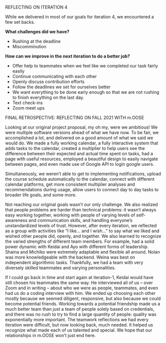 REFLECTING ON ITERATION 4

While we delivered in most of our goals for iteration 4, we encountered a few set backs.

**What challenges did we have?**
- Rushing at the deadline
- Miscomminution 

**How can we improve in the next iteration to do a better job?**
- Offer help to teammates when we feel like we completed our task fairly easily
- Continue communicating with each other
- Openly discuss contribution efforts
- Follow the deadlines we set for ourselves better
- We want everything to be done early enough so that we are not rushing to finish everything on the last day.
- Text check-ins
- Zoom meet ups



FINAL RETROSPECTIVE: REFLECTING ON FALL 2021 WITH m.OOSE

Looking at our original project proposal, my oh my, were we ambitious! We were multiple software versions ahead of what we have now. To be fair, we accomplished a lot, and delivered on a good amount of what we said we would do. We made a fully working calendar, a fully interactive system that adds tasks to the calendar, created a multiplier to help users see the difference between their expected and actual time spent on tasks, had a page with useful resources, employed a beautiful design to easily navigate between pages, and even made use of Google API to login google users. 

Simultaneously, we weren’t able to get to implementing notifications, upload the course schedule automatically to the calendar, connect with different calendar platforms, get more consistent multiplier analyses and recommendations during usage, allow users to connect day to day tasks to broader life goals, and some more. 

Not reaching our original goals wasn’t our only challenge. We also realized that people problems are harder than technical problems: it wasn’t always easy working together, working with people of varying levels of self-awareness and communication skills, and handling everyone’s unstandardized levels of trust. However, after every iteration, we reflected as a group with activities like “I like… and I wish…” to say what we liked and wished other people did, openly, and together. We also learned to recognize the varied strengths of different team members. For example, had a solid power dynamic with Keidai and Ayo with different forms of leadership. Shaina and Michiko were extremely adaptable and flexible all around. Nolan was more knowledgeable with the backend. Weina was best on independent algorithmic tasks. Thankfully, we had a team with very diversely skilled teammates and varying personalities. 

If I could go back in time and start again at iteration-1, Keidai would have still chosen his teammates the same way. He interviewed all of us – over Zoom and in writing – about who we were as people, teammates, and even had us do a coding interview with him. We ended up choosing each other mostly because we seemed diligent, responsive, but also because we could become potential friends. Working towards a potential friendship made us a much better team than just a team of people solely based on credentials, and there was no rush to try to find a large quantity of people: quality was exponentially more important. The teamwork reflections we had every iteration were difficult, but now looking back, much needed. It helped us recognize what made each of us talented and special. We hope that our relationships in m.OOSE won’t just end here.
